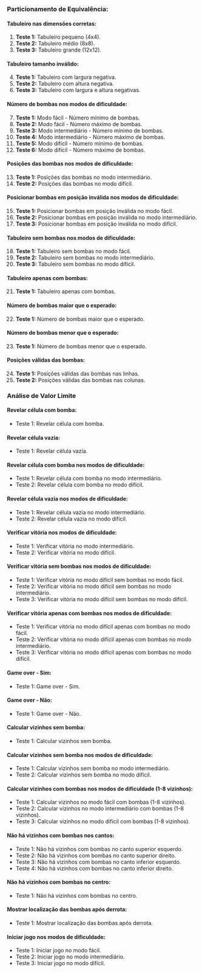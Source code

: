 
### Particionamento de Equivalência:

#### Tabuleiro nas dimensões corretas:
1. **Teste 1:** Tabuleiro pequeno (4x4).
2. **Teste 2:** Tabuleiro médio (8x8).
3. **Teste 3:** Tabuleiro grande (12x12).

#### Tabuleiro tamanho inválido:
4. **Teste 1:** Tabuleiro com largura negativa.
5. **Teste 2:** Tabuleiro com altura negativa.
6. **Teste 3:** Tabuleiro com largura e altura negativas.

#### Número de bombas nos modos de dificuldade:
7. **Teste 1:** Modo fácil - Número mínimo de bombas.
8. **Teste 2:** Modo fácil - Número máximo de bombas.
9. **Teste 3:** Modo intermediário - Número mínimo de bombas.
10. **Teste 4:** Modo intermediário - Número máximo de bombas.
11. **Teste 5:** Modo difícil - Número mínimo de bombas.
12. **Teste 6:** Modo difícil - Número máximo de bombas.

#### Posições das bombas nos modos de dificuldade:
13. **Teste 1:** Posições das bombas no modo intermediário.
14. **Teste 2:** Posições das bombas no modo difícil.

#### Posicionar bombas em posição inválida nos modos de dificuldade:
15. **Teste 1:** Posicionar bombas em posição inválida no modo fácil.
16. **Teste 2:** Posicionar bombas em posição inválida no modo intermediário.
17. **Teste 3:** Posicionar bombas em posição inválida no modo difícil.

#### Tabuleiro sem bombas nos modos de dificuldade:
18. **Teste 1:** Tabuleiro sem bombas no modo fácil.
19. **Teste 2:** Tabuleiro sem bombas no modo intermediário.
20. **Teste 3:** Tabuleiro sem bombas no modo difícil.

#### Tabuleiro apenas com bombas:
21. **Teste 1:** Tabuleiro apenas com bombas.

#### Número de bombas maior que o esperado:
22. **Teste 1:** Número de bombas maior que o esperado.

#### Número de bombas menor que o esperado:
23. **Teste 1:** Número de bombas menor que o esperado.

#### Posições válidas das bombas:
24. **Teste 1:** Posições válidas das bombas nas linhas.
25. **Teste 2:** Posições válidas das bombas nas colunas.

### Análise de Valor Limite

#### Revelar célula com bomba:
- Teste 1: Revelar célula com bomba.

#### Revelar célula vazia:
- Teste 1: Revelar célula vazia.

#### Revelar célula com bomba nos modos de dificuldade:
- Teste 1: Revelar célula com bomba no modo intermediário.
- Teste 2: Revelar célula com bomba no modo difícil.

#### Revelar célula vazia nos modos de dificuldade:
- Teste 1: Revelar célula vazia no modo intermediário.
- Teste 2: Revelar célula vazia no modo difícil.

#### Verificar vitória nos modos de dificuldade:
- Teste 1: Verificar vitória no modo intermediário.
- Teste 2: Verificar vitória no modo difícil.

#### Verificar vitória sem bombas nos modos de dificuldade:
- Teste 1: Verificar vitória no modo difícil sem bombas no modo fácil.
- Teste 2: Verificar vitória no modo difícil sem bombas no modo intermediário.
- Teste 3: Verificar vitória no modo difícil sem bombas no modo difícil.

#### Verificar vitória apenas com bombas nos modos de dificuldade:
- Teste 1: Verificar vitória no modo difícil apenas com bombas no modo fácil.
- Teste 2: Verificar vitória no modo difícil apenas com bombas no modo intermediário.
- Teste 3: Verificar vitória no modo difícil apenas com bombas no modo difícil.

#### Game over - Sim:
- Teste 1: Game over - Sim.

#### Game over - Não:
- Teste 1: Game over - Não.

#### Calcular vizinhos sem bomba:
- Teste 1: Calcular vizinhos sem bomba.

#### Calcular vizinhos sem bomba nos modos de dificuldade:
- Teste 1: Calcular vizinhos sem bomba no modo intermediário.
- Teste 2: Calcular vizinhos sem bomba no modo difícil.

#### Calcular vizinhos com bombas nos modos de dificuldade (1-8 vizinhos):
- Teste 1: Calcular vizinhos no modo fácil com bombas (1-8 vizinhos).
- Teste 2: Calcular vizinhos no modo intermediário com bombas (1-8 vizinhos).
- Teste 3: Calcular vizinhos no modo difícil com bombas (1-8 vizinhos).

#### Não há vizinhos com bombas nos cantos:
- Teste 1: Não há vizinhos com bombas no canto superior esquerdo.
- Teste 2: Não há vizinhos com bombas no canto superior direito.
- Teste 3: Não há vizinhos com bombas no canto inferior esquerdo.
- Teste 4: Não há vizinhos com bombas no canto inferior direito.

#### Não há vizinhos com bombas no centro:
- Teste 1: Não há vizinhos com bombas no centro.

#### Mostrar localização das bombas após derrota:
- Teste 1: Mostrar localização das bombas após derrota.

#### Iniciar jogo nos modos de dificuldade:
- Teste 1: Iniciar jogo no modo fácil.
- Teste 2: Iniciar jogo no modo intermediário.
- Teste 3: Iniciar jogo no modo difícil.


